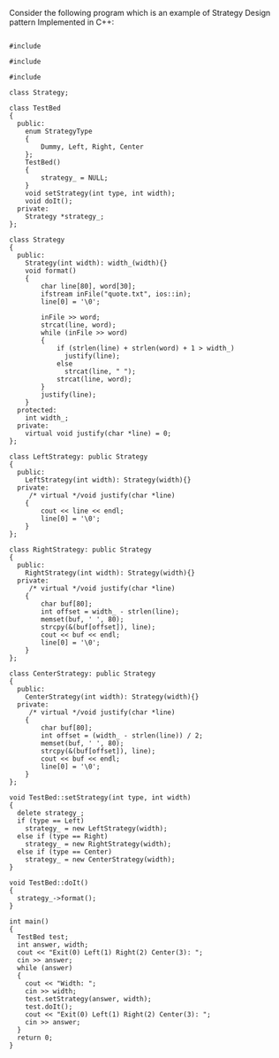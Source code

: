
Consider the following program which is an example of Strategy Design pattern Implemented in C++:

<pre><code>
#include <iostream.h>

#include <fstream.h>

#include <string.h>

class Strategy;

class TestBed
{
  public:
    enum StrategyType
    {
        Dummy, Left, Right, Center
    };
    TestBed()
    {
        strategy_ = NULL;
    }
    void setStrategy(int type, int width);
    void doIt();
  private:
    Strategy *strategy_;
};

class Strategy
{
  public:
    Strategy(int width): width_(width){}
    void format()
    {
        char line[80], word[30];
        ifstream inFile("quote.txt", ios::in);
        line[0] = '\0';

        inFile >> word;
        strcat(line, word);
        while (inFile >> word)
        {
            if (strlen(line) + strlen(word) + 1 > width_)
              justify(line);
            else
              strcat(line, " ");
            strcat(line, word);
        }
        justify(line);
    }
  protected:
    int width_;
  private:
    virtual void justify(char *line) = 0;
};

class LeftStrategy: public Strategy
{
  public:
    LeftStrategy(int width): Strategy(width){}
  private:
     /* virtual */void justify(char *line)
    {
        cout << line << endl;
        line[0] = '\0';
    }
};

class RightStrategy: public Strategy
{
  public:
    RightStrategy(int width): Strategy(width){}
  private:
     /* virtual */void justify(char *line)
    {
        char buf[80];
        int offset = width_ - strlen(line);
        memset(buf, ' ', 80);
        strcpy(&(buf[offset]), line);
        cout << buf << endl;
        line[0] = '\0';
    }
};

class CenterStrategy: public Strategy
{
  public:
    CenterStrategy(int width): Strategy(width){}
  private:
     /* virtual */void justify(char *line)
    {
        char buf[80];
        int offset = (width_ - strlen(line)) / 2;
        memset(buf, ' ', 80);
        strcpy(&(buf[offset]), line);
        cout << buf << endl;
        line[0] = '\0';
    }
};

void TestBed::setStrategy(int type, int width)
{
  delete strategy_;
  if (type == Left)
    strategy_ = new LeftStrategy(width);
  else if (type == Right)
    strategy_ = new RightStrategy(width);
  else if (type == Center)
    strategy_ = new CenterStrategy(width);
}

void TestBed::doIt()
{
  strategy_->format();
}

int main()
{
  TestBed test;
  int answer, width;
  cout << "Exit(0) Left(1) Right(2) Center(3): ";
  cin >> answer;
  while (answer)
  {
    cout << "Width: ";
    cin >> width;
    test.setStrategy(answer, width);
    test.doIt();
    cout << "Exit(0) Left(1) Right(2) Center(3): ";
    cin >> answer;
  }
  return 0;
}
</code></pre>
